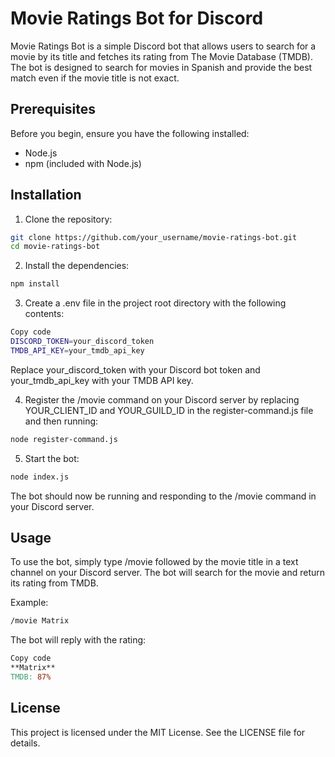 # Movie Ratings Bot for Discord

Movie Ratings Bot is a simple Discord bot that allows users to search for a movie by its title and fetches its rating from The Movie Database (TMDB). The bot is designed to search for movies in Spanish and provide the best match even if the movie title is not exact.

## Prerequisites

Before you begin, ensure you have the following installed:

* Node.js
* npm (included with Node.js)

## Installation

1. Clone the repository:
```bash
git clone https://github.com/your_username/movie-ratings-bot.git
cd movie-ratings-bot
```

2. Install the dependencies:
```bash
npm install
```

3. Create a .env file in the project root directory with the following contents:
```bash
Copy code
DISCORD_TOKEN=your_discord_token
TMDB_API_KEY=your_tmdb_api_key
```
  Replace your_discord_token with your Discord bot token and your_tmdb_api_key with your TMDB API key.

4. Register the /movie command on your Discord server by replacing YOUR_CLIENT_ID and YOUR_GUILD_ID in the register-command.js file and then running:
```bash
node register-command.js
```

5. Start the bot:
```bash
node index.js
```

The bot should now be running and responding to the /movie command in your Discord server.

## Usage
To use the bot, simply type /movie followed by the movie title in a text channel on your Discord server. The bot will search for the movie and return its rating from TMDB.

Example:

```bash
/movie Matrix
```
The bot will reply with the rating:

```makefile
Copy code
**Matrix**
TMDB: 87%
```
## License

This project is licensed under the MIT License. See the LICENSE file for details.
